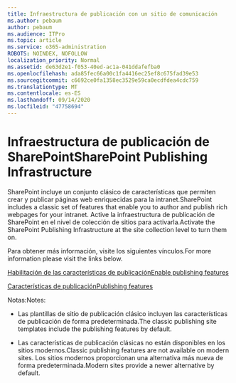 ```yaml
---
title: Infraestructura de publicación con un sitio de comunicación
ms.author: pebaum
author: pebaum
ms.audience: ITPro
ms.topic: article
ms.service: o365-administration
ROBOTS: NOINDEX, NOFOLLOW
localization_priority: Normal
ms.assetid: de63d2e1-f053-40ed-ac1a-041ddafefba0
ms.openlocfilehash: ada85fec66a00c1fa4416ec25ef8c675fad39e53
ms.sourcegitcommit: c6692ce0fa1358ec3529e59ca0ecdfdea4cdc759
ms.translationtype: MT
ms.contentlocale: es-ES
ms.lasthandoff: 09/14/2020
ms.locfileid: "47758694"
---
```

# <a name="sharepoint-publishing-infrastructure"></a><span data-ttu-id="215a7-102">Infraestructura de publicación de SharePoint</span><span class="sxs-lookup"><span data-stu-id="215a7-102">SharePoint Publishing Infrastructure</span></span>


<span data-ttu-id="215a7-103">SharePoint incluye un conjunto clásico de características que permiten crear y publicar páginas web enriquecidas para la intranet.</span><span class="sxs-lookup"><span data-stu-id="215a7-103">SharePoint includes a classic set of features that enable you to author and publish rich webpages for your intranet.</span></span> <span data-ttu-id="215a7-104">Active la infraestructura de publicación de SharePoint en el nivel de colección de sitios para activarla.</span><span class="sxs-lookup"><span data-stu-id="215a7-104">Activate the SharePoint Publishing Infrastructure at the site collection level to turn them on.</span></span>

<span data-ttu-id="215a7-105">Para obtener más información, visite los siguientes vínculos.</span><span class="sxs-lookup"><span data-stu-id="215a7-105">For more information please visit the links below.</span></span>

[<span data-ttu-id="215a7-106">Habilitación de las características de publicación</span><span class="sxs-lookup"><span data-stu-id="215a7-106">Enable publishing features</span></span>](https://support.office.com/article/Enable-publishing-features-479677A6-8B33-4AC7-907D-071C1C7E4518)

[<span data-ttu-id="215a7-107">Características de publicación</span><span class="sxs-lookup"><span data-stu-id="215a7-107">Publishing features</span></span>](https://support.office.com/article/Features-enabled-in-a-SharePoint-Online-publishing-site-3AB3810C-3C2C-4361-9D0E-0CBE666EA0B0?wt.mc_id=O365_Portal_MMaven#__toc336865553)

<span data-ttu-id="215a7-108">Notas:</span><span class="sxs-lookup"><span data-stu-id="215a7-108">Notes:</span></span>

- <span data-ttu-id="215a7-109">Las plantillas de sitio de publicación clásico incluyen las características de publicación de forma predeterminada.</span><span class="sxs-lookup"><span data-stu-id="215a7-109">The classic publishing site templates include the publishing features by default.</span></span>

- <span data-ttu-id="215a7-110">Las características de publicación clásicas no están disponibles en los sitios modernos.</span><span class="sxs-lookup"><span data-stu-id="215a7-110">Classic publishing features are not available on modern sites.</span></span> <span data-ttu-id="215a7-111">Los sitios modernos proporcionan una alternativa más nueva de forma predeterminada.</span><span class="sxs-lookup"><span data-stu-id="215a7-111">Modern sites provide a newer alternative by default.</span></span>

